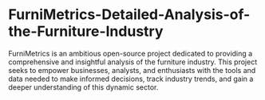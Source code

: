 # FurniMetrics-Detailed-Analysis-of-the-Furniture-Industry
FurniMetrics is an ambitious open-source project dedicated to providing a comprehensive and insightful analysis of the furniture industry. This project seeks to empower businesses, analysts, and enthusiasts with the tools and data needed to make informed decisions, track industry trends, and gain a deeper understanding of this dynamic sector.
